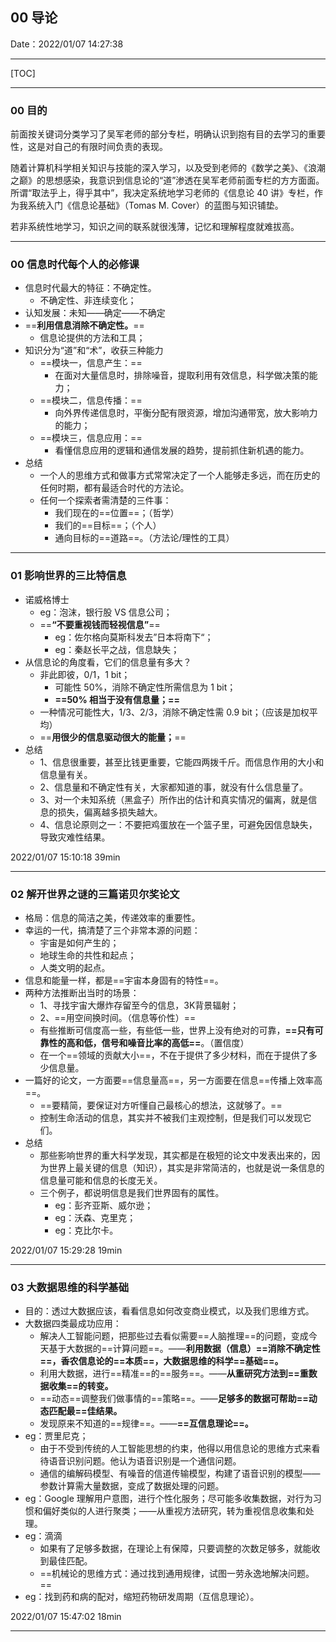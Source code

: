 ## 00 导论

Date：2022/01/07 14:27:38

------



[TOC]

------



### 00 目的

​		前面按关键词分类学习了吴军老师的部分专栏，明确认识到抱有目的去学习的重要性，这是对自己的有限时间负责的表现。

​		随着计算机科学相关知识与技能的深入学习，以及受到老师的《数学之美》、《浪潮之巅》的思想感染，我意识到信息论的“道”渗透在吴军老师前面专栏的方方面面。所谓“取法乎上，得乎其中”，我决定系统地学习老师的《信息论 40 讲》专栏，作为我系统入门《信息论基础》（Tomas M. Cover）的蓝图与知识铺垫。

​		若非系统性地学习，知识之间的联系就很浅薄，记忆和理解程度就难拔高。



------



### 00 信息时代每个人的必修课

* 信息时代最大的特征：不确定性。
  * 不确定性、非连续变化；
* 认知发展：未知——确定——不确定
* ==**利用信息消除不确定性。**==
  * 信息论提供的方法和工具；
* 知识分为“道”和“术”，收获三种能力
  * ==模块一，信息产生：==
    * 在面对大量信息时，排除噪音，提取利用有效信息，科学做决策的能力；
  * ==模块二，信息传播：==
    * 向外界传递信息时，平衡分配有限资源，增加沟通带宽，放大影响力的能力；
  * ==模块三，信息应用：==
    * 看懂信息应用的逻辑和通信发展的趋势，提前抓住新机遇的能力。
* 总结
  * 一个人的思维方式和做事方式常常决定了一个人能够走多远，而在历史的任何时期，都有最适合时代的方法论。
  * 任何一个探索者需清楚的三件事：
    * 我们现在的==位置==；（哲学）
    * 我们的==目标==；（个人）
    * 通向目标的==道路==。（方法论/理性的工具）



------



### 01 影响世界的三比特信息

* 诺威格博士
  * eg：泡沫，银行股 VS 信息公司；
  * ==**“不要重视钱而轻视信息”**==
    * eg：佐尔格向莫斯科发去”日本将南下“；
    * eg：秦赵长平之战，信息缺失；
* 从信息论的角度看，它们的信息量有多大？
  * 非此即彼，0/1，1 bit；
    * 可能性 50%，消除不确定性所需信息为 1 bit；
    * **==50% 相当于没有信息量；==**
  * 一种情况可能性大，1/3、2/3，消除不确定性需 0.9 bit；（应该是加权平均）
  * ==**用很少的信息驱动很大的能量；**==
* 总结
  * 1、信息很重要，甚至比钱更重要，它能四两拨千斤。而信息作用的大小和信息量有关。
  * 2、信息量和不确定性有关，大家都知道的事，就没有什么信息量了。
  * 3、对一个未知系统（黑盒子）所作出的估计和真实情况的偏离，就是信息的损失，偏离越多损失越大。
  * 4、信息论原则之一：不要把鸡蛋放在一个篮子里，可避免因信息缺失，导致灾难性结果。



2022/01/07 15:10:18 39min

------



### 02 解开世界之谜的三篇诺贝尔奖论文

* 格局：信息的简洁之美，传递效率的重要性。
* 幸运的一代，搞清楚了三个非常本源的问题：
  * 宇宙是如何产生的；
  * 地球生命的共性和起点；
  * 人类文明的起点。
* 信息和能量一样，都是==宇宙本身固有的特性==。
* 两种方法推断出当时的场景：
  * 1、寻找宇宙大爆炸存留至今的信息，3K背景辐射；
  * 2、==用空间换时间。（信息等价性）==
  * 有些推断可信度高一些，有些低一些，世界上没有绝对的可靠，**==只有可靠性的高和低，信号和噪音比率的高低==**。（置信度）
  * 在一个==领域的贡献大小==，不在于提供了多少材料，而在于提供了多少信息量。
* 一篇好的论文，一方面要==信息量高==，另一方面要在信息==传播上效率高==。
  * ==要精简，要保证对方听懂自己最核心的想法，这就够了。==
  * 控制生命活动的信息，其实并不被我们主观控制，但是我们可以发现它们。
* 总结
  * 那些影响世界的重大科学发现，其实都是在极短的论文中发表出来的，因为世界上最关键的信息（知识），其实是非常简洁的，也就是说一条信息的信息量可能和信息的长度无关。
  * 三个例子，都说明信息是我们世界固有的属性。
    * eg：彭齐亚斯、威尔逊；
    * eg：沃森、克里克；
    * eg：克比尔卡。



2022/01/07 15:29:28 19min

------



### 03 大数据思维的科学基础

* 目的：透过大数据应该，看看信息如何改变商业模式，以及我们思维方式。
* 大数据四类最成功应用：
  * 解决人工智能问题，把那些过去看似需要==人脑推理==的问题，变成今天基于大数据的==计算问题==。——**利用数据（信息）==消除不确定性==，香农信息论的==本质==，大数据思维的科学==基础==。**
  * 利用大数据，进行==精准==的==服务==。——**从重研究方法到==重数据收集==的转变。**
  * ==动态==调整我们做事情的==策略==。——**足够多的数据可帮助==动态匹配最==佳结果。**
  * 发现原来不知道的==规律==。——**==互信息理论==。**
* eg：贾里尼克；
  * 由于不受到传统的人工智能思想的约束，他得以用信息论的思维方式来看待语音识别问题。他认为语音识别是一个通信问题。
  * 通信的编解码模型、有噪音的信道传输模型，构建了语音识别的模型——参数计算需大量数据，变成了数据处理的问题。
* eg：Google 理解用户意图，进行个性化服务；尽可能多收集数据，对行为习惯和偏好类似的人进行聚类；——从重视方法研究，转为重视信息收集和处理。
* eg：滴滴
  * 如果有了足够多数据，在理论上有保障，只要调整的次数足够多，就能收到最佳匹配。
  * ==机械论的思维方式：通过找到通用规律，试图一劳永逸地解决问题。==
* eg：找到药和病的配对，缩短药物研发周期（互信息理论）。



2022/01/07 15:47:02 18min

------

